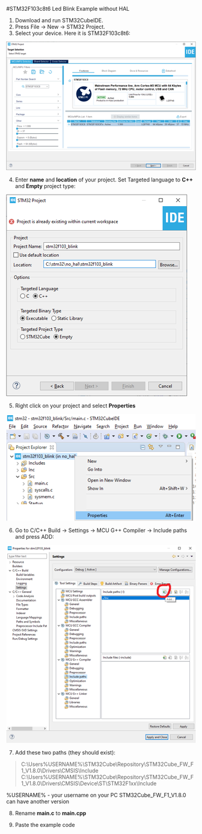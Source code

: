 #STM32F103c8t6 Led Blink Example without HAL
1. Download and run STM32CubeIDE.
2. Press File -> New -> STM32 Project.
3. Select your device. Here it is STM32F103c8t6:

![Create project](https://raw.githubusercontent.com/teterevlev/STM32_No_HAL/main/Examples/stm32f103_blink/Images/1.create.png)

4. Enter **name** and **location** of your project. Set Targeted language to **C++** and **Empty** project type:

![Create project](https://raw.githubusercontent.com/teterevlev/STM32_No_HAL/main/Examples/stm32f103_blink/Images/2.configure.png)

5. Right click on your project and select **Properties**

![Create project](https://raw.githubusercontent.com/teterevlev/STM32_No_HAL/main/Examples/stm32f103_blink/Images/3.properties.png)

6. Go to C/C++ Build -> Settings -> MCU G++ Compiler -> Include paths and press ADD:

![Create project](https://raw.githubusercontent.com/teterevlev/STM32_No_HAL/main/Examples/stm32f103_blink/Images/4.settings.png)

7. Add these two paths (they should exist):

> C:\Users\%USERNAME%\STM32Cube\Repository\STM32Cube_FW_F1_V1.8.0\Drivers\CMSIS\Include
> C:\Users\%USERNAME%\STM32Cube\Repository\STM32Cube_FW_F1_V1.8.0\Drivers\CMSIS\Device\ST\STM32F1xx\Include

%USERNAME% - your username on your PC
STM32Cube_FW_F1_V1.8.0 can have another version

8. Rename **main.c** to **main.cpp**

9. Paste the example code